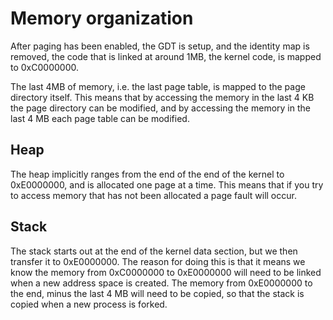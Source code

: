 # Memory organization

After paging has been enabled, the GDT is setup, and the identity map is removed, the code that is linked at around 1MB, the kernel code, is mapped to 0xC0000000.

The last 4MB of memory, i.e. the last page table, is mapped to the page directory itself. This means that by accessing the memory in the last 4 KB the page directory can be modified, and by accessing the memory in the last 4 MB each page table can be modified. 

## Heap

The heap implicitly ranges from the end of the end of the kernel to 0xE0000000, and is allocated one page at a time. This means that if you try to access memory that has not been allocated a page fault will occur. 

## Stack

The stack starts out at the end of the kernel data section, but we then transfer it to 0xE0000000. The reason for doing this is that it means we know the memory from 0xC0000000 to 0xE0000000 will need to be linked when a new address space is created. The memory from 0xE0000000 to the end, minus the last 4 MB will need to be copied, so that the stack is copied when a new process is forked.